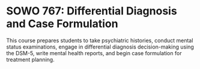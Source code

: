 # SOWO 767: Differential Diagnosis and Case Formulation

This course prepares students to take psychiatric histories, conduct mental status examinations, engage in differential diagnosis decision-making using the DSM-5, write mental health reports, and begin case formulation for treatment planning.